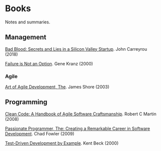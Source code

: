 # Books

Notes and summaries.

## Management

[Bad Blood: Secrets and Lies in a Silicon Valley Startup](./management/bad-blood.md). John Carreyrou (2018)

[Failure is Not an Option](./management/failure-is-not-an-option.md). Gene Kranz (2000)

### Agile

[Art of Agile Development, The](./agile/art-of-agile-development.md). James Shore (2003)

## Programming

[Clean Code: A Handbook of Agile Software Craftsmanship](./programming/clean-code.md). Robert C Martin (2008)

[Passionate Programmer, The: Creating a Remarkable Career in Software Development](./programming/passionate-programmer.md). Chad Fowler (2009)

[Test-Driven Development by Example](./programming/test-driven-development-by-example.md). Kent Beck (2000)

